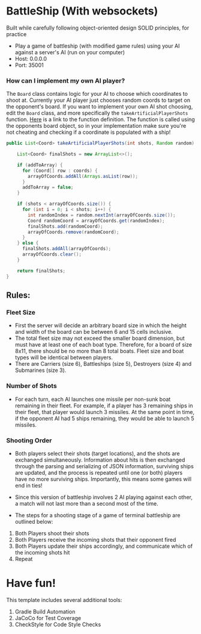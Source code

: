 # BattleShip (With websockets)
Built while carefully following object-oriented design SOLID principles, for practice
- Play a game of battleship (with modified game rules) using your AI against a server's AI (run on your computer)
- Host: 0.0.0.0
- Port: 35001

### How can I implement my own AI player?
The `Board` class contains logic for your AI to choose which coordinates to shoot at. Currently your AI player just chooses random coords to target on the opponent's board. If you want to implement your own AI shot choosing, edit the `Board` class, and more specifically the `takeArtificialPlayerShots` function. [Here](https://github.com/giovabattelli/server-battleship/blob/56f2e256d0d78ce86f8c916f789b7d0aede0327e/src/main/java/model/Board.java#L94) is a link to the function definition. The function is called using the opponents board object, so in your implementation make sure you're not cheating and checking if a coordinate is populated with a ship!

```java
public List<Coord> takeArtificialPlayerShots(int shots, Random random) {

    List<Coord> finalShots = new ArrayList<>();

    if (addToArray) {
      for (Coord[] row : coords) {
        arrayOfCoords.addAll(Arrays.asList(row));
      }
      addToArray = false;
    }

    if (shots < arrayOfCoords.size()) {
      for (int i = 0; i < shots; i++) {
        int randomIndex = random.nextInt(arrayOfCoords.size());
        Coord randomCoord = arrayOfCoords.get(randomIndex);
        finalShots.add(randomCoord);
        arrayOfCoords.remove(randomCoord);
      }
    } else {
      finalShots.addAll(arrayOfCoords);
      arrayOfCoords.clear();
    }

    return finalShots;
}
```

## Rules:

### Fleet Size
- First the server will decide an arbitrary board size in which the height and width of the board can be between 6 and 15 cells inclusive.
- The total fleet size may not exceed the smaller board dimension, but must have at least one of each boat type. Therefore, for a board of size 8x11, there should be no more than 8 total boats. Fleet size and boat types will be identical between players.
- There are Carriers (size 6), Battleships (size 5), Destroyers (size 4) and Submarines (size 3).

### Number of Shots
- For each turn, each AI launches one missile per non-sunk boat remaining in their fleet. For example, if a player has 3 remaining ships in their fleet, that player would launch 3 missiles. At the same point in time, if the opponent AI had 5 ships remaining, they would be able to launch 5 missiles.

### Shooting Order
- Both players select their shots (target locations), and the shots are exchanged simultaneously. Information about hits is then exchanged through the parsing and serializing of JSON information, surviving ships are updated, and the process is repeated until one (or both) players have no more surviving ships. Importantly, this means some games will end in ties!
- Since this version of battleship involves 2 AI playing against each other, a match will not last more than a second most of the time.

- The steps for a shooting stage of a game of terminal battleship are outlined below:
1. Both Players shoot their shots
2. Both Players receive the incoming shots that their opponent fired
3. Both Players update their ships accordingly, and communicate which of the incoming shots hit
4. Repeat

# Have fun!

This template includes several additional tools:
1. Gradle Build Automation
1. JaCoCo for Test Coverage
1. CheckStyle for Code Style Checks

